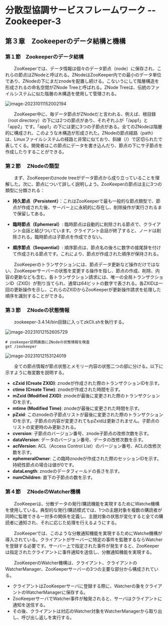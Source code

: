 # 分散型協調サービスフレームワーク -- Zookeeper-3

## 第３章　Zookeeperのデータ結構と機構

### 第１節　Zookeeperのデータ結構

　　ZooKeeperでは、データ情報は個々のデータ節点（node）に保存され、これらの節点はZNodeと呼ばれる。ZNodeはZooKeeper内での最小のデータ単位であり、ZNodeの下にまだznodeを配置し続ける。こないうにして階層構造を形成されるの命名空間がZNode Treeと呼ばれる。ZNode Treeは、伝統のファイルシステムに似た階層の木構造を使用して管理される。

![image-20231011152002194](C:\Users\Izaya\AppData\Roaming\Typora\typora-user-images\image-20231011152002194.png)

　　ZooKeeper中に、毎データ節点がZNodeだと言われる、例えば、根目録（root directory）の下には2つの節点があり、それぞれふが「/app1」と「app2」です。「app1」の下には更に3つの子節点がある。全てのZNodeは階層的に構成され、このような木構造が形成された。ZNodeの節点経路（path）は、Linuxファイルシステムの経路と非常に似ており、斜線（/）で区切られたで表してくる。開発者はこの節点にデータを書き込んだり、節点の下にサ子節点を作成したりすることができる。

### 第２節　 ZNodeの類型

　　まず、ZooKeeperのznode treeがデータ節点から成り立っていることを理解した。次に、節点について詳しく説明しよう。ZooKeeperの節点は主に3つの類型に分類される：

- **持久節点（Persistent）**：これはZooKeeperで最も一般的な節点類型で、節点が作成された後、サーバー上に永続的に存在し、削除操作が実行されるまで保留してある。

- **臨時節点（Ephemeral）**: 臨時節点は自動的に削除される節点で、クライアント会話と結びついています。クライアント会話が終了すると、ノードは削除される。臨時節点は子節点を作成できない。

- **順序節点（Sequential）**: 順序節点は、節点名の後ろに数字の接尾辞を付けて作成される節点です。これにより、節点が作成された順序が保持される。

　　ZooKeeperのトランザクションには、節点データ更新など操作だけではない、ZooKeeperサーバーの状態を変更する操作を指し、節点の作成、削除、内容の更新なども含む。各トランザクション請求には、唯一の全局トランザクションID（ZXID）が割り当てられ、通常は64ビットの数字で表される。各ZXIDは一回の更新操作を示し、これらのZXIDからZooKeeperが更新操作請求を処理した順序を識別することができる。

### 第３節　 ZNodeの状態情報

　　zookeeper-3.4.14/bin目録に入ってzkCli.shを執行する。

![image-20231012152605729](C:\Users\Izaya\AppData\Roaming\Typora\typora-user-images\image-20231012152605729.png)

```
# zookeeper訪問画面にZNodeの状態情報を検査
get /zookeeper
```

![image-20231012153124019](C:\Users\Izaya\AppData\Roaming\Typora\typora-user-images\image-20231012153124019.png)

　　全ての節点情報が節点状態とメモリー内容の状態二つの部に分ける。以下に示すように毎変数を説明する。

- **cZxid (Create ZXID)**: znodeが作成された際のトランザクションIDを示す。
- **ctime (Create Time)**: znodeが作成された時間を示す。
- **mZxid (Modified ZXID)**: znodeが最後に変更された際のトランザクションIDを示す。
- **mtime (Modified Time)**: znodeが最後に変更された時間を示す。
- **pZxid**: このznodeの子節点リストが最後に変更された際のトランザクションIDを示す。子節点の内容が変更されてもpZxidは更新されません。子節点のリストの変更時のみ更新される。
- **cversion**: 子節点のバージョン番号、znode子節点の改修次数を示す。
- **dataVersion**: データのバージョン番号、データの改修次数を示す。
- **aclVersion**: ACL（Access Control List）のバージョン番号、ACLの改修次数を示す。
- **ephemeralOwner**: この臨時znodeが作成された際のセッションIDを示す。持続性節点の場合は値が0です。
- **dataLength**: znodeのデータフィールドの長さを示す。
- **numChildren**: 直下の子節点の数を示す。

### 第４節　 ZNodeのWatcher機構

　　ZooKeeperは、分散データの発行/購読機能を実現するためにWatche機構を使用している。典型的な発行/購読模式では、1つの主題対象を複数の購読者が同時に監聴できる一対多の関係を定義し、主題対象の状態が変化すると全ての購読者に通知され、それに応じた処理を行えるようにする。

　　ZooKeeperでは、このような分散通知機能を実現するためにWatche機構が導入されている。クライアントがサーバーに特定の事件を監聴するならWatcherを登録する必要です。サーバー上で指定された事件が発生すると、ZooKeeperは指定されたクライアントに事件通知を送信し、分散通知機能を実現する。



　　ZooKeeperのWatcher機構は、クライアント、クライアントのWatcherManager、ZooKeeperサーバーの3つの主要な部分から構成されている。

- クライアントはZooKeeperサーバに登録する際に、Watcherの象をクライアントのWatcherManagerに保存する。
- ZooKeeperサーバでWatcher事件が触発されると、サーバはクライアントに通知を送信する。
- その後、クライアントは対応のWatcher対象をWatcherManagerから取り出し、呼び出し返しを実行する。